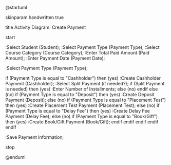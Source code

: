 @startuml

skinparam handwritten true

title Activity Diagram: Create Payment

start

:Select Student (Student);
:Select Payment Type (Payment Type);
:Select Course Category (Course Category);
:Enter Total Paid Amount (Paid Amount);
:Enter Payment Date (Payment Date);

:Select Payment Type (Payment Type);

if (Payment Type is equal to "Cashholder") then (yes)
  :Create Cashholder Payment (Cashholder);
  :Select Split Payment (if needed?);
  if (Split Payment is needed) then (yes)
    :Enter Number of Installments;
  else (no)
  endif
else (no)
  if (Payment Type is equal to "Deposit") then (yes)
    :Create Deposit Payment (Deposit);
  else (no)
    if (Payment Type is equal to "Placement Test") then (yes)
      :Create Placement Test Payment (Placement Test);
    else (no)
      if (Payment Type is equal to "Delay Fee") then (yes)
        :Create Delay Fee Payment (Delay Fee);
      else (no)
        if (Payment Type is equal to "Book/Gift") then (yes)
          :Create Book/Gift Payment (Book/Gift);
        endif
      endif
    endif
  endif
endif

:Save Payment Information;


stop

@enduml
